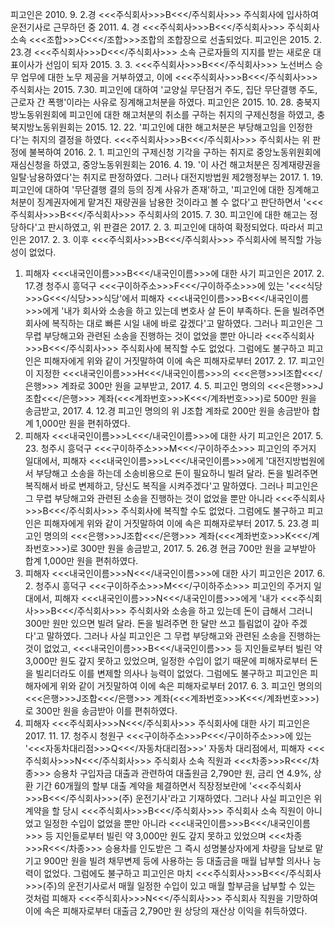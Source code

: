 피고인은 2010. 9. 2.경 <<<주식회사>>>B<<</주식회사>>> 주식회사에 입사하여 운전기사로 근무하던 중 2011. 4. 경 <<<주식회사>>>B<<</주식회사>>> 주식회사 소속 <<<조합>>>C<<</조합>>>조합의 조합장으로 선출되었다.
피고인은 2015. 2. 23.경 <<<주식회사>>>D<<</주식회사>>> 소속 근로자들의 지지를 받는 새로운 대표이사가 선임이 되자 2015. 3. 3. <<<주식회사>>>B<<</주식회사>>> 노선버스 승무 업무에 대한 노무 제공을 거부하였고, 이에 <<<주식회사>>>B<<</주식회사>>> 주식회사는 2015. 7.30. 피고인에 대하여 '교양실 무단점거 주도, 집단 무단결행 주도, 근로자 간 폭행'이라는 사유로 징계해고처분을 하였다.
피고인은 2015. 10. 28. 충북지방노동위원회에 피고인에 대한 해고처분의 취소를 구하는 취지의 구제신청을 하였고, 충북지방노동위원회는 2015. 12. 22. '피고인에 대한 해고처분은 부당해고임을 인정한다'는 취지의 결정을 하였다.
<<<주식회사>>>B<<</주식회사>>> 주식회사는 위 판정에 불복하여 2016. 2. 1. 피고인의 구제신청 기각을 구하는 취지로 중앙노동위원회에 재심신청을 하였고, 중앙노동위원회는 2016. 4. 19. '이 사건 해고처분은 징계재량권을 일탈·남용하였다'는 취지로 판정하였다.
그러나 대전지방법원 제2행정부는 2017. 1. 19. 피고인에 대하여 '무단결행 결의 등의 징계 사유가 존재'하고, '피고인에 대한 징계해고처분이 징계권자에게 맡겨진 재량권을 남용한 것이라고 볼 수 없다'고 판단하면서 '<<<주식회사>>>B<<</주식회사>>> 주식회사의 2015. 7. 30. 피고인에 대한 해고는 정당하다'고 판시하였고, 위 판결은 2017. 2. 3. 피고인에 대하여 확정되었다.
따라서 피고인은 2017. 2. 3. 이후 <<<주식회사>>>B<<</주식회사>>> 주식회사에 복직할 가능성이 없었다.
1. 피해자 <<<내국인이름>>>B<<</내국인이름>>>에 대한 사기
피고인은 2017. 2. 17.경 청주시 흥덕구 <<<구이하주소>>>F<<</구이하주소>>>에 있는 '<<<식당>>>G<<</식당>>>식당'에서 피해자 <<<내국인이름>>>B<<</내국인이름>>>에게 '내가 회사와 소송을 하고 있는데 변호사 살 돈이 부족하다. 돈을 빌려주면 회사에 복직하는 대로 빠른 시일 내에 바로 갚겠다'고 말하였다.
그러나 피고인은 그 무렵 부당해고와 관련된 소송을 진행하는 것이 없었을 뿐만 아니라 <<<주식회사>>>B<<</주식회사>>> 주식회사에 복직할 수도 없었다.
그럼에도 불구하고 피고인은 피해자에게 위와 같이 거짓말하여 이에 속은 피해자로부터 2017. 2. 17. 피고인이 지정한 <<<내국인이름>>>H<<</내국인이름>>>의 <<<은행>>>I조합<<</은행>>> 계좌로 300만 원을 교부받고, 2017. 4. 5. 피고인 명의의 <<<은행>>>J조합<<</은행>>> 계좌(<<<계좌번호>>>K<<</계좌번호>>>)로 500만 원을 송금받고, 2017. 4. 12.경 피고인 명의의 위 J조합 계좌로 200만 원을 송금받아 합계 1,000만 원을 편취하였다. 
2. 피해자 <<<내국인이름>>>L<<</내국인이름>>>에 대한 사기
피고인은 2017. 5. 23. 청주시 흥덕구 <<<구이하주소>>>M<<</구이하주소>>> 피고인의 주거지 일대에서, 피해자 <<<내국인이름>>>L<<</내국인이름>>>에게 '대전지방법원에서 부당해고 소송을 하는데 소송비용으로 돈이 필요하니 빌려 달라. 돈을 빌려주면 복직해서 바로 변제하고, 당신도 복직을 시켜주겠다'고 말하였다.
그러나 피고인은 그 무렵 부당해고와 관련된 소송을 진행하는 것이 없었을 뿐만 아니라 <<<주식회사>>>B<<</주식회사>>> 주식회사에 복직할 수도 없었다.
그럼에도 불구하고 피고인은 피해자에게 위와 같이 거짓말하여 이에 속은 피해자로부터 2017. 5. 23.경 피고인 명의의 <<<은행>>>J조합<<</은행>>> 계좌(<<<계좌번호>>>K<<</계좌번호>>>)로 300만 원을 송금받고, 2017. 5. 26.경 현금 700만 원을 교부받아 합계 1,000만 원을 편취하였다.
3. 피해자 <<<내국인이름>>>N<<</내국인이름>>>에 대한 사기
피고인은 2017. 6. 2. 청주시 흥덕구 <<<구이하주소>>>M<<</구이하주소>>> 피고인의 주거지 일대에서, 피해자 <<<내국인이름>>>N<<</내국인이름>>>에게 '내가 <<<주식회사>>>B<<</주식회사>>> 주식회사와 소송을 하고 있는데 돈이 급해서 그러니 300만 원만 있으면 빌려 달라. 돈을 빌려주면 한 달만 쓰고 틀림없이 갚아 주겠다'고 말하였다.
그러나 사실 피고인은 그 무렵 부당해고와 관련된 소송을 진행하는 것이 없었고, <<<내국인이름>>>B<<</내국인이름>>> 등 지인들로부터 빌린 약 3,000만 원도 갚지 못하고 있었으며, 일정한 수입이 없기 때문에 피해자로부터 돈을 빌리더라도 이를 변제할 의사나 능력이 없었다.
그럼에도 불구하고 피고인은 피해자에게 위와 같이 거짓말하여 이에 속은 피해자로부터 2017. 6. 3. 피고인 명의의 <<<은행>>>J조합<<</은행>>> 계좌(<<<계좌번호>>>K<<</계좌번호>>>)로 300만 원을 송금받아 이를 편취하였다.
4. 피해자 <<<주식회사>>>N<<</주식회사>>> 주식회사에 대한 사기
피고인은 2017. 11. 17. 청주시 청원구 <<<구이하주소>>>P<<</구이하주소>>>에 있는 '<<<자동차대리점>>>Q<<</자동차대리점>>>' 자동차 대리점에서, 피해자 <<<주식회사>>>N<<</주식회사>>> 주식회사 소속 직원과 <<<차종>>>R<<</차종>>> 승용차 구입자금 대출과 관련하여 대출원금 2,790만 원, 금리 연 4.9%, 상환 기간 60개월의 할부 대출 계약을 체결하면서 직장정보란에 '<<<주식회사>>>B<<</주식회사>>>(주) 운전기사'라고 기재하였다.
그러나 사실 피고인은 위 계약을 할 당시 <<<주식회사>>>B<<</주식회사>>> 주식회사 소속 직원이 아니었고 일정한 수입이 없었을 뿐만 아니라 <<<내국인이름>>>B<<</내국인이름>>> 등 지인들로부터 빌린 약 3,000만 원도 갚지 못하고 있었으며 <<<차종>>>R<<</차종>>> 승용차를 인도받은 그 즉시 성명불상자에게 차량을 담보로 맡기고 900만 원을 빌려 채무변제 등에 사용하는 등 대출금을 매월 납부할 의사나 능력이 없었다.
그럼에도 불구하고 피고인은 마치 <<<주식회사>>>B<<</주식회사>>>(주)의 운전기사로서 매월 일정한 수입이 있고 매월 할부금을 납부할 수 있는 것처럼 피해자 <<<주식회사>>>N<<</주식회사>>> 주식회사 직원을 기망하여 이에 속은 피해자로부터 대출금 2,790만 원 상당의 재산상 이익을 취득하였다.